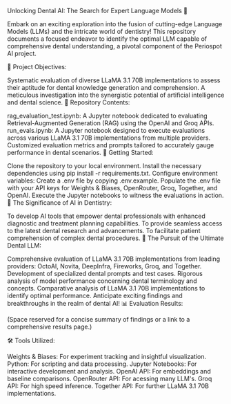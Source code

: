  Unlocking Dental AI: The Search for Expert Language Models 🦷

Embark on an exciting exploration into the fusion of cutting-edge Language Models (LLMs) and the intricate world of dentistry! This repository documents a focused endeavor to identify the optimal LLM capable of comprehensive dental understanding, a pivotal component of the Periospot AI project.

🎯 Project Objectives:

Systematic evaluation of diverse LLaMA 3.1 70B implementations to assess their aptitude for dental knowledge generation and comprehension.
A meticulous investigation into the synergistic potential of artificial intelligence and dental science.
🧪 Repository Contents:

rag_evaluation_test.ipynb: A Jupyter notebook dedicated to evaluating Retrieval-Augmented Generation (RAG) using the OpenAI and Groq APIs.
run_evals.ipynb: A Jupyter notebook designed to execute evaluations across various LLaMA 3.1 70B implementations from multiple providers.
Customized evaluation metrics and prompts tailored to accurately gauge performance in dental scenarios.
🚀 Getting Started:

Clone the repository to your local environment.
Install the necessary dependencies using pip install -r requirements.txt.
Configure environment variables:
Create a .env file by copying .env.example.
Populate the .env file with your API keys for Weights & Biases, OpenRouter, Groq, Together, and OpenAI.
Execute the Jupyter notebooks to witness the evaluations in action.
🦷 The Significance of AI in Dentistry:

To develop AI tools that empower dental professionals with enhanced diagnostic and treatment planning capabilities.
To provide seamless access to the latest dental research and advancements.
To facilitate patient comprehension of complex dental procedures.
🧠 The Pursuit of the Ultimate Dental LLM:

Comprehensive evaluation of LLaMA 3.1 70B implementations from leading providers: OctoAI, Novita, DeepInfra, Fireworks, Groq, and Together.
Development of specialized dental prompts and test cases.
Rigorous analysis of model performance concerning dental terminology and concepts.
Comparative analysis of LLaMA 3.1 70B implementations to identify optimal performance.
Anticipate exciting findings and breakthroughs in the realm of dental AI!
📊 Evaluation Results:

(Space reserved for a concise summary of findings or a link to a comprehensive results page.)

🛠️ Tools Utilized:

Weights & Biases: For experiment tracking and insightful visualization.
Python: For scripting and data processing.
Jupyter Notebooks: For interactive development and analysis.
OpenAI API: For embeddings and baseline comparisons.
OpenRouter API: For acessing many LLM's.
Groq API: For high speed inference.
Together API: For further LLaMA 3.1 70B implementations.
